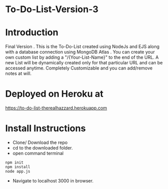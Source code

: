 # To-Do-List-Version-3

# Introduction

Final Version  . This is the To-Do-List created using NodeJs and EJS along with a database connection using MongoDB Atlas . 
You can create your own custom list by adding a "/{Your-List-Name}" to the end of the URL. A new List will be dynamically created only for that particular URL and can be accessed anytime. Completely Customizable and you can add/remove notes at will.


# Deployed on Heroku at 

https://to-do-list-therealhazzard.herokuapp.com

# Install Instructions

- Clone/ Download the repo
- cd to the downloaded folder.
- open command terminal
```
npm init
npm install
node app.js
```
- Navigate to localhost 3000 in browser.
